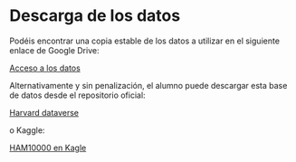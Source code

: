 # Descarga de los datos

Podéis encontrar una copia estable de los datos a utilizar en el siguiente enlace de Google Drive:

[Acceso a los datos](https://drive.google.com/drive/folders/1qTxGaojM2eJn0SpHJl2Ujk4zvDkkadPR?usp=share_link)


Alternativamente y sin penalización, el alumno puede descargar esta base de datos desde el repositorio oficial:

[Harvard dataverse](https://dataverse.harvard.edu/dataset.xhtml?persistentId=doi:10.7910/DVN/DBW86T)

o Kaggle:

[HAM10000 en Kagle](https://www.kaggle.com/datasets/kmader/skin-cancer-mnist-ham10000?resource=download&select=HAM10000_images_part_1)
